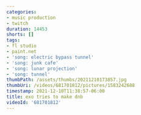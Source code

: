 ```yaml
---
categories:
- music production
- twitch
duration: 14453
shorts: []
tags:
- fl studio
- paint.net
- 'song: electric bypass tunnel'
- 'song: junk cafe'
- 'song: lunar projection'
- 'song: tunnel'
thumbPath: /assets/thumbs/20211210173857.jpg
thumbUri: /videos/681701812/pictures/1583242688
timestamp: 2021-12-10T11:38:57-06:00
title: exo tries to make dnb
videoId: '681701812'
---
```

